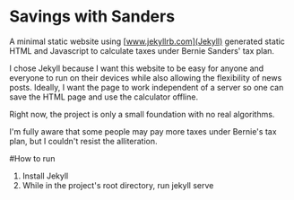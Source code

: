 # Savings with Sanders
A minimal static website using [www.jekyllrb.com](Jekyll) generated static HTML and Javascript to calculate taxes under Bernie Sanders' tax plan.

I chose Jekyll because I want this website to be easy for anyone and everyone to run on their devices while also allowing the flexibility of news posts. Ideally, I want the page to work independent of a server so one can save the HTML page and use the calculator offline.

Right now, the project is only a small foundation with no real algorithms.

I'm fully aware that some people may pay more taxes under Bernie's tax plan, but I couldn't resist the alliteration.

#How to run
1. Install Jekyll
2. While in the project's root directory, run jekyll serve
